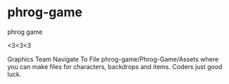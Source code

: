 # phrog-game
phrog game

<3<3<3


Graphics Team Navigate To File phrog-game/Phrog-Game/Assets where you can make files for characters, backdrops and items.
Coders just good luck.
